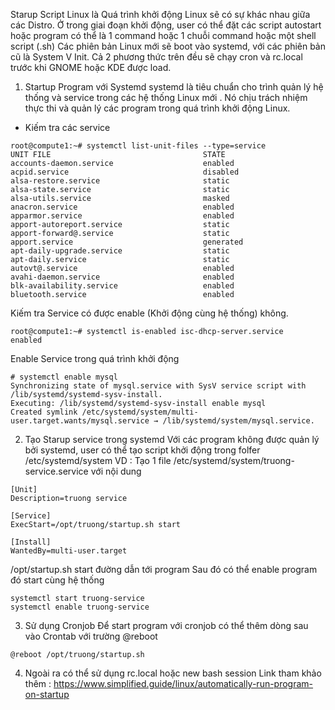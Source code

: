 Starup Script Linux là Quá trình khởi động Linux sẽ có sự khác nhau giữa các Distro. Ở trong giai đoạn khởi động, user có thể đặt các script autostart hoặc program có thể là 1 command hoặc 1 chuỗi command hoặc một shell script (.sh) Các phiên bản Linux mới sẽ boot vào systemd, với các phiên bản cũ là System V Init. Cả 2 phương thức trên đều sẽ chạy cron và rc.local trước khi GNOME hoặc KDE được load.

1. Startup Program với Systemd
systemd là tiêu chuẩn cho trình quản lý hệ thống và service trong các hệ thống Linux mới . Nó chịu trách nhiệm thực thi và quản lý các program trong quá trình khởi động Linux.

- Kiếm tra các service
```
root@compute1:~# systemctl list-unit-files --type=service                                                                                                                                                          
UNIT FILE                                  STATE                                                                                                                                                                   
accounts-daemon.service                    enabled        
acpid.service                              disabled       
alsa-restore.service                       static
alsa-state.service                         static
alsa-utils.service                         masked         
anacron.service                            enabled        
apparmor.service                           enabled        
apport-autoreport.service                  static
apport-forward@.service                    static
apport.service                             generated
apt-daily-upgrade.service                  static
apt-daily.service                          static
autovt@.service                            enabled        
avahi-daemon.service                       enabled        
blk-availability.service                   enabled        
bluetooth.service                          enabled   
```
Kiếm tra Service có được enable (Khởi động cùng hệ thống) không.
```
root@compute1:~# systemctl is-enabled isc-dhcp-server.service
enabled
```
Enable Service trong quá trình khởi động
```
# systemctl enable mysql
Synchronizing state of mysql.service with SysV service script with /lib/systemd/systemd-sysv-install.
Executing: /lib/systemd/systemd-sysv-install enable mysql
Created symlink /etc/systemd/system/multi-user.target.wants/mysql.service → /lib/systemd/system/mysql.service.
```
2. Tạo Starup service trong systemd
Với các program không được quản lý bởi systemd, user có thể tạo script khởi động trong folfer /etc/systemd/system VD : Tạo 1 file /etc/systemd/system/truong-service.service với nội dung
```
[Unit]
Description=truong service

[Service]
ExecStart=/opt/truong/startup.sh start

[Install]
WantedBy=multi-user.target
```
/opt/startup.sh start đường dẫn tới program
Sau đó có thể enable program đó start cùng hệ thống
```
systemctl start truong-service
systemctl enable truong-service
```
3. Sử dụng Cronjob
Để start program với cronjob có thể thêm dòng sau vào Crontab với trường @reboot
```
@reboot /opt/truong/startup.sh
```
4. Ngoài ra có thể sử dụng rc.local hoặc new bash session
Link tham khảo thêm : https://www.simplified.guide/linux/automatically-run-program-on-startup
